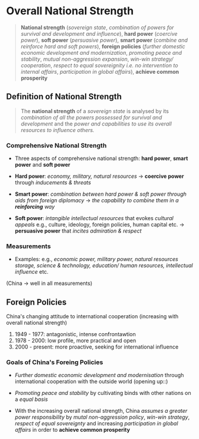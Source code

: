 # Overall National Strength

> **National strength** (*sovereign state*, *combination of powers for survival and development and influence*), **hard power** (*coercive power*), **soft power** (*persuasive power*), **smart power** (*combine and reinforce hard and soft powers*), **foreign policies** (*further domestic economic development and modernization*, *promoting peace and stability*, *mutual non-aggression expansion*, *win-win strategy/ cooperation*, *respect to equal sovereignity i.e. no intervention to internal affairs*, *participation in global affairs*), **achieve common prosperity**

## Definition of National Strength

> The **national strength** of a *sovereign state* is analysed by its *combination of all the powers possessed for survival and development* and the *power and capabilities to use its overall resources to influence others.*

### Comprehensive National Strength

- Three aspects of comprehensive national strength: **hard power**, **smart power** and **soft power**

- **Hard power**: *economy, military, natural resources* -> **coercive power** through *inducements & threats*

- **Smart power**: *combination between hard power & soft power through aids from foreign diplomacy* -> *the capability to combine them in a **reinforcing** way*

- **Soft power**: *intangible intellectual resources* that evokes *cultural appeals* e.g., culture, ideology, foreign policies, human capital etc. -> **persuasive power** that *incites admiration & respect*

### Measurements

- Examples: e.g., *economic power, military power, natural resources storage, science & technology, education/ human resources, intellectual influence* etc.

(China -> well in all measurements)

## Foreign Policies

China's changing attitude to international cooperation (increasing with overall national strength)

1. 1949 - 1977: antagonistic, intense confrontawtion
2. 1978 - 2000: low profile, more practical and open
3. 2000 - present: more proactive, seeking for international influence

### Goals of China's Foreing Policies

- *Further domestic economic development and modernisation* through international cooperation with the outside world (opening up::)

- *Promoting peace and stability* by cultivating binds with other nations on a *equal basis*

- With the increasing overall national strength, China *assumes a greater power responsibility* by *mutal non-aggression policy*, *win-win strategy*, *respect of equal sovereignty* and increasing *participation in global affairs* in order to **achieve common prosperity**
